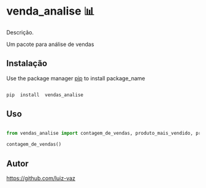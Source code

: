 # venda_analise :bar_chart:

  

Descrição.

Um pacote para análise de vendas

  

## Instalação

  

Use the package manager [pip](https://pip.pypa.io/en/stable/) to install package_name

  

```bash

pip  install  vendas_analise

```

  

## Uso

  

```python

from vendas_analise import contagem_de_vendas, produto_mais_vendido, produto_menos_vendido

contagem_de_vendas()

```

  

## Autor

https://github.com/luiz-vaz